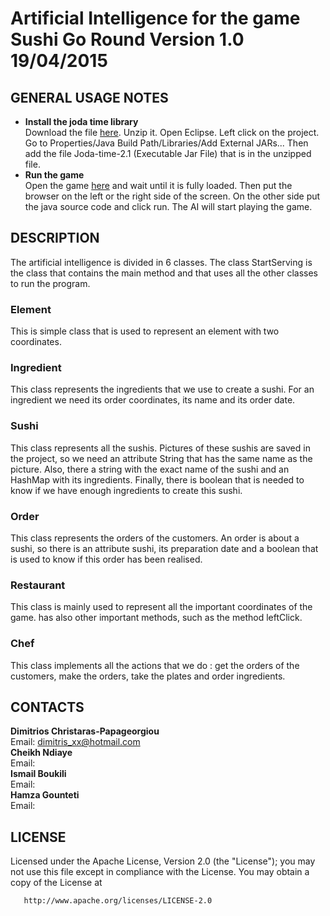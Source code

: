 # Artificial Intelligence for the game Sushi Go Round Version 1.0 19/04/2015

## GENERAL USAGE NOTES

- **Install the joda time library** </br>
Download the file [here](http://sourceforge.net/projects/joda-time/files/joda-time/2.1/). Unzip it. Open Eclipse. Left click on the project. Go to Properties/Java Build Path/Libraries/Add External JARs... Then add the file Joda-time-2.1 (Executable Jar File) that is in the unzipped file.
- **Run the game** </br>
Open the game [here](http://www.freearcade.com/SushiGoRound.flash/SushiGoRound.html) and wait until it is fully loaded. Then put the browser on the left or the right side of the screen. On the other side put the java source code and click run. The AI will start playing the game.

## DESCRIPTION
The artificial intelligence is divided in 6 classes. The class StartServing is the class that contains the main method and that uses all the other classes to run the program.
### Element
This is simple class that is used to represent an element with two coordinates.
### Ingredient
This class represents the ingredients that we use to create a sushi. For an ingredient we need its order coordinates, its name and its order date.
### Sushi
This class represents all the sushis. Pictures of these sushis are saved in the project, so we need an attribute String that has the same name as the picture. Also, there a string with the exact name of the sushi and an HashMap with its ingredients. Finally, there is boolean that is needed to know if we have enough ingredients to create this sushi.
### Order
This class represents the orders of the customers. An order is about a sushi, so there is an attribute sushi, its preparation date and a boolean that is used to know if this order has been realised.
### Restaurant
This class is mainly used to represent all the important coordinates of the game. has also other important methods, such as the method leftClick.
### Chef
This class implements all the actions that we do : get the orders of the customers, make the orders, take the plates and order ingredients.
## CONTACTS
**Dimitrios Christaras-Papageorgiou** </br>
Email:  dimitris_xx@hotmail.com</br>
**Cheikh Ndiaye** </br>
Email:  </br>
**Ismail Boukili** </br>
Email:  </br>
**Hamza Gounteti** </br>
Email:  </br>
## LICENSE
Licensed under the Apache License, Version 2.0 (the "License");
   you may not use this file except in compliance with the License.
   You may obtain a copy of the License at

       http://www.apache.org/licenses/LICENSE-2.0
